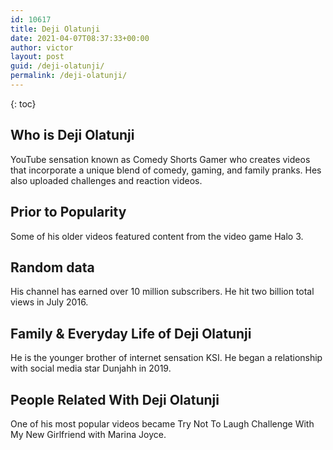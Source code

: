 ```yaml
---
id: 10617
title: Deji Olatunji
date: 2021-04-07T08:37:33+00:00
author: victor
layout: post
guid: /deji-olatunji/
permalink: /deji-olatunji/
---
```



{: toc}


## Who is Deji Olatunji



YouTube sensation known as Comedy Shorts Gamer who creates videos that incorporate a unique blend of comedy, gaming, and family pranks. Hes also uploaded challenges and reaction videos.

                
                
                
## Prior to Popularity



Some of his older videos featured content from the video game Halo 3.

                
                
                
## Random data



His channel has earned over 10 million subscribers. He hit two billion total views in July 2016.

                
                
                
## Family & Everyday Life of Deji Olatunji



He is the younger brother of internet sensation KSI. He began a relationship with social media star Dunjahh in 2019.

                
                
                
## People Related With Deji Olatunji



One of his most popular videos became Try Not To Laugh Challenge With My New Girlfriend with Marina Joyce.

                
              
            
          
          
          